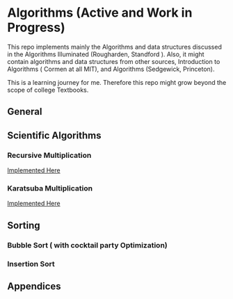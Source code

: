 # Algorithms (Active and Work in Progress) 
This repo implements mainly the Algorithms and data structures discussed in the Algorithms Illuminated (Rougharden, Standford ). Also, it might contain algorithms and data structures from other sources,  Introduction to Algorithms ( Cormen at all  MIT), and Algorithms (Sedgewick, Princeton).

This is a learning journey for me. Therefore this repo might grow beyond  the scope of college Textbooks. 


## General 

## Scientific Algorithms 
### Recursive Multiplication
[Implemented Here](RecursiveIntegerMultiplication)
### Karatsuba Multiplication
[Implemented Here](RecursiveIntegerMultiplication)

## Sorting
### Bubble Sort ( with cocktail party Optimization) 
### Insertion Sort 

## Appendices 
### 


 
